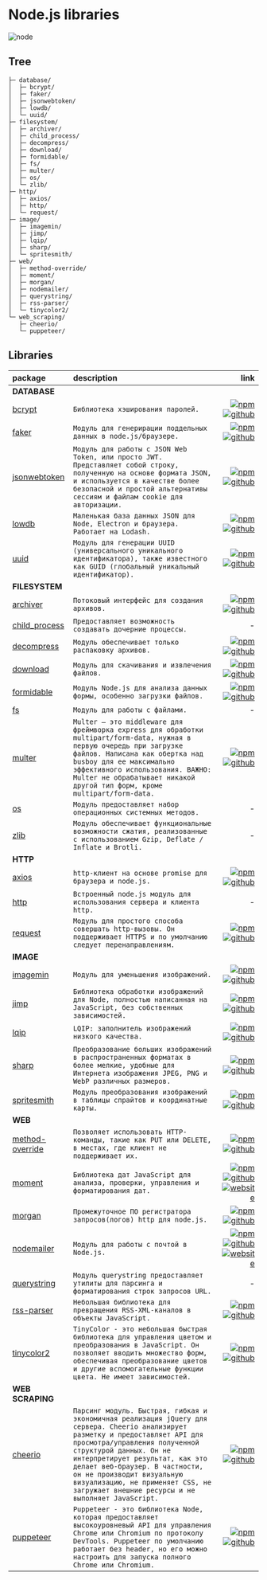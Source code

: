 Node.js libraries
===
![node](https://media.giphy.com/media/kdFc8fubgS31b8DsVu/giphy.gif)

Tree
---
    ├─ database/
    │  ├─ bcrypt/
    │  ├─ faker/
    │  ├─ jsonwebtoken/
    │  ├─ lowdb/
    │  └─ uuid/
    ├─ filesystem/
    │  ├─ archiver/
    │  ├─ child_process/
    │  ├─ decompress/
    │  ├─ download/
    │  ├─ formidable/
    │  ├─ fs/
    │  ├─ multer/
    │  ├─ os/
    │  └─ zlib/
    ├─ http/
    │  ├─ axios/
    │  ├─ http/
    │  └─ request/
    ├─ image/
    │  ├─ imagemin/
    │  ├─ jimp/
    │  ├─ lqip/
    │  ├─ sharp/
    │  └─ spritesmith/
    ├─ web/
    │  ├─ method-override/
    │  ├─ moment/
    │  ├─ morgan/
    │  ├─ nodemailer/
    │  ├─ querystring/
    │  ├─ rss-parser/
    │  └─ tinycolor2/
    └─ web_scraping/
       ├─ cheerio/
       └─ puppeteer/

Libraries
---
package                                   | description | link
:-----------------------------------------|:------------|---:
**DATABASE**                              |
[bcrypt](database/bcrypt)                 | `Библиотека хэширования паролей.` | [ ![npm](https://img.icons8.com/color/36/000000/npm.png "npm") ](https://www.npmjs.com/package/bcrypt) [ ![github](https://img.icons8.com/ios-filled/24/000000/github.png "github") ](https://github.com/kelektiv/node.bcrypt.js)
[faker](database/faker)                   | `Модуль для генерирации поддельных данных в node.js/браузере.` | [ ![npm](https://img.icons8.com/color/36/000000/npm.png "npm") ](https://www.npmjs.com/package/faker) [ ![github](https://img.icons8.com/ios-filled/24/000000/github.png "github") ](https://github.com/Marak/Faker.js)
[jsonwebtoken](database/jsonwebtoken)     | `Модуль для работы с JSON Web Token, или просто JWT. Представляет собой строку, полученную на основе формата JSON, и используется в качестве более безопасной и простой альтернативы сессиям и файлам cookie для авторизации.` | [ ![npm](https://img.icons8.com/color/36/000000/npm.png "npm") ](https://www.npmjs.com/package/jsonwebtoken) [ ![github](https://img.icons8.com/ios-filled/24/000000/github.png "github") ](https://github.com/auth0/node-jsonwebtoken)
[lowdb](database/lowdb)                   | `Маленькая база данных JSON для Node, Electron и браузера. Работает на Lodash.` | [ ![npm](https://img.icons8.com/color/36/000000/npm.png "npm") ](https://www.npmjs.com/package/lowdb) [ ![github](https://img.icons8.com/ios-filled/24/000000/github.png "github") ](https://github.com/typicode/lowdb)
[uuid](database/uuid)                     | `Модуль для генерации UUID (универсального уникального идентификатора), также известного как GUID (глобальный уникальный идентификатор).` | [ ![npm](https://img.icons8.com/color/36/000000/npm.png "npm") ](https://www.npmjs.com/package/uuid) [ ![github](https://img.icons8.com/ios-filled/24/000000/github.png "github") ](https://github.com/uuidjs/uuid)
**FILESYSTEM**                            |
[archiver](filesystem/archiver)           | `Потоковый интерфейс для создания архивов.` | [ ![npm](https://img.icons8.com/color/36/000000/npm.png "npm") ](https://www.npmjs.com/package/archiver) [ ![github](https://img.icons8.com/ios-filled/24/000000/github.png "github") ](https://github.com/archiverjs/node-archiver)
[child_process](filesystem/child_process) | `Предоставляет возможность создавать дочерние процессы.` | -
[decompress](filesystem/decompress)       | `Модуль обеспечивает только распаковку архивов.` | [ ![npm](https://img.icons8.com/color/36/000000/npm.png "npm") ](https://www.npmjs.com/package/decompress) [ ![github](https://img.icons8.com/ios-filled/24/000000/github.png "github") ](https://github.com/kevva/decompress)
[download](filesystem/download)           | `Модуль для скачивания и извлечения файлов.` | [ ![npm](https://img.icons8.com/color/36/000000/npm.png "npm") ](https://www.npmjs.com/package/download) [ ![github](https://img.icons8.com/ios-filled/24/000000/github.png "github") ](https://github.com/kevva/download)
[formidable](filesystem/formidable)       | `Модуль Node.js для анализа данных формы, особенно загрузки файлов.` | [ ![npm](https://img.icons8.com/color/36/000000/npm.png "npm") ](https://www.npmjs.com/package/formidable) [ ![github](https://img.icons8.com/ios-filled/24/000000/github.png "github") ](https://github.com/node-formidable/formidable)
[fs](filesystem/fs)                       | `Модуль для работы с файлами.` | -
[multer](filesystem/multer)               | `Multer — это middleware для фреймворка express для обработки multipart/form-data, нужная в первую очередь при загрузке файлов. Написана как обертка над busboy для ее максимально эффективного использования. ВАЖНО: Multer не обрабатывает никакой другой тип форм, кроме multipart/form-data.` | [ ![npm](https://img.icons8.com/color/36/000000/npm.png "npm") ](https://www.npmjs.com/package/multer) [ ![github](https://img.icons8.com/ios-filled/24/000000/github.png "github") ](https://github.com/expressjs/multer)
[os](filesystem/os)                       | `Модуль предоставляет набор операционных системных методов.` | -
[zlib](filesystem/zlib)                   | `Модуль обеспечивает функциональные возможности сжатия, реализованные с использованием Gzip, Deflate / Inflate и Brotli.` | -
**HTTP**                                  | 
[axios](http/axios)                       | `http-клиент на основе promise для браузера и node.js.` | [ ![npm](https://img.icons8.com/color/36/000000/npm.png "npm") ](https://www.npmjs.com/package/axios) [ ![github](https://img.icons8.com/ios-filled/24/000000/github.png "github") ](https://github.com/axios/axios)
[http](http/http)                         | `Встроенный node.js модуль для использования сервера и клиента http.` | -
[request](http/request)                   | `Модуль для простого способа совершать http-вызовы. Он поддерживает HTTPS и по умолчанию следует перенаправлениям.` | [ ![npm](https://img.icons8.com/color/36/000000/npm.png "npm") ](https://www.npmjs.com/package/request) [ ![github](https://img.icons8.com/ios-filled/24/000000/github.png "github") ](https://github.com/request/request)
**IMAGE**                                 |
[imagemin](image/imagemin)                | `Модуль для уменьшения изображений.` | [ ![npm](https://img.icons8.com/color/36/000000/npm.png "npm") ](https://www.npmjs.com/package/imagemin) [ ![github](https://img.icons8.com/ios-filled/24/000000/github.png "github") ](https://github.com/imagemin/imagemin)
[jimp](image/jimp)                        | `Библиотека обработки изображений для Node, полностью написанная на JavaScript, без собственных зависимостей.` | [ ![npm](https://img.icons8.com/color/36/000000/npm.png "npm") ](https://www.npmjs.com/package/jimp) [ ![github](https://img.icons8.com/ios-filled/24/000000/github.png "github") ](https://github.com/oliver-moran/jimp)
[lqip](image/lqip)                        | `LQIP: заполнитель изображений низкого качества.` | [ ![npm](https://img.icons8.com/color/36/000000/npm.png "npm") ](https://www.npmjs.com/package/lqip) [ ![github](https://img.icons8.com/ios-filled/24/000000/github.png "github") ](https://github.com/zouhir/lqip)
[sharp](image/sharp)                      | `Преобразование больших изображений в распространенных форматах в более мелкие, удобные для Интернета изображения JPEG, PNG и WebP различных размеров.` | [ ![npm](https://img.icons8.com/color/36/000000/npm.png "npm") ](https://www.npmjs.com/package/sharp) [ ![github](https://img.icons8.com/ios-filled/24/000000/github.png "github") ](https://github.com/lovell/sharp)
[spritesmith](image/spritesmith)          | `Модуль преобразования изображений в таблицы спрайтов и координатные карты.` | [ ![npm](https://img.icons8.com/color/36/000000/npm.png "npm") ](https://www.npmjs.com/package/spritesmith) [ ![github](https://img.icons8.com/ios-filled/24/000000/github.png "github") ](https://github.com/twolfson/spritesmith)
**WEB**                                   |
[method-override](web/method-override)    | `Позволяет использовать HTTP-команды, такие как PUT или DELETE, в местах, где клиент не поддерживает их.` | [ ![npm](https://img.icons8.com/color/36/000000/npm.png "npm") ](https://www.npmjs.com/package/method-override) [ ![github](https://img.icons8.com/ios-filled/24/000000/github.png "github") ](https://github.com/expressjs/method-override)
[moment](web/moment)                      | `Библиотека дат JavaScript для анализа, проверки, управления и форматирования дат.` | [ ![npm](https://img.icons8.com/color/36/000000/npm.png "npm") ](https://www.npmjs.com/package/moment) [ ![github](https://img.icons8.com/ios-filled/24/000000/github.png "github") ](https://github.com/moment/moment) [ ![website](https://img.icons8.com/windows/24/000000/home-page.png "website") ](https://momentjs.com/)
[morgan](web/morgan)                      | `Промежуточное ПО регистратора запросов(логов) http для node.js.` | [ ![npm](https://img.icons8.com/color/36/000000/npm.png "npm") ](https://www.npmjs.com/package/morgan) [ ![github](https://img.icons8.com/ios-filled/24/000000/github.png "github") ](https://github.com/expressjs/morgan)
[nodemailer](web/nodemailer)              | `Модуль для работы с почтой в Node.js.` | [ ![npm](https://img.icons8.com/color/36/000000/npm.png "npm") ](https://www.npmjs.com/package/nodemailer) [ ![github](https://img.icons8.com/ios-filled/24/000000/github.png "github") ](https://github.com/nodemailer/nodemailer) [ ![website](https://img.icons8.com/windows/24/000000/home-page.png "website") ](https://nodemailer.com/)
[querystring](web/querystring)            | `Модуль querystring предоставляет утилиты для парсинга и форматирования строк запросов URL. ` | -
[rss-parser](web/rss-parser)              | `Небольшая библиотека для превращения RSS-XML-каналов в объекты JavaScript.` | [ ![npm](https://img.icons8.com/color/36/000000/npm.png "npm") ](https://www.npmjs.com/package/rss-parser) [ ![github](https://img.icons8.com/ios-filled/24/000000/github.png "github") ](https://github.com/rbren/rss-parser)
[tinycolor2](web/tinycolor2)              | `TinyColor - это небольшая быстрая библиотека для управления цветом и преобразования в JavaScript. Он позволяет вводить множество форм, обеспечивая преобразование цветов и другие вспомогательные функции цвета. Не имеет зависимостей.` | [ ![npm](https://img.icons8.com/color/36/000000/npm.png "npm") ](https://www.npmjs.com/package/tinycolor2) [ ![github](https://img.icons8.com/ios-filled/24/000000/github.png "github") ](https://github.com/bgrins/TinyColor)
**WEB SCRAPING**                          |
[cheerio](web_scraping/cheerio)           | `Парсинг модуль. Быстрая, гибкая и экономичная реализация jQuery для сервера. Cheerio анализирует разметку и предоставляет API для просмотра/управления полученной структурой данных. Он не интерпретирует результат, как это делает веб-браузер. В частности, он не производит визуальную визуализацию, не применяет CSS, не загружает внешние ресурсы и не выполняет JavaScript.` | [ ![npm](https://img.icons8.com/color/36/000000/npm.png "npm") ](https://www.npmjs.com/package/cheerio) [ ![github](https://img.icons8.com/ios-filled/24/000000/github.png "github") ](https://github.com/cheeriojs/cheerio)
[puppeteer](web_scraping/puppeteer)       | `Puppeteer - это библиотека Node, которая предоставляет высокоуровневый API для управления Chrome или Chromium по протоколу DevTools. Puppeteer по умолчанию работает без header, но его можно настроить для запуска полного Chrome или Chromium.` | [ ![npm](https://img.icons8.com/color/36/000000/npm.png "npm") ](https://www.npmjs.com/package/puppeteer) [ ![github](https://img.icons8.com/ios-filled/24/000000/github.png "github") ](https://github.com/puppeteer/puppeteer)
